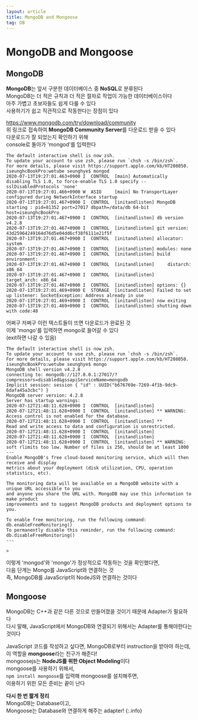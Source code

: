 ```yaml
---
layout: article
title: MongoDB and Mongoose
tag: DB
---
```


# MongoDB and Mongoose

## MongoDB

**MongoDB**는 앞서 구분한 데이터베이스 중 **NoSQL**로 분류된다  
MongoDB는 더 적은 규칙과 더 적은 절차로 작업이 가능한 데이터베이스이다  
아주 가볍고 초보자들도 쉽게 다룰 수 있다    
사용하기가 쉽고 직관적으로 작동한다는 장점이 있다


<a href="https://www.mongodb.com/try/download/community">https://www.mongodb.com/try/download/community</a>  
위 링크로 접속하여 **MongoDB Community Server**를 다운로드 받을 수 있다  
다운로드가 잘 되었는지 확인하기 위해  
console로 돌아가 'mongod'를 입력한다

```
The default interactive shell is now zsh.
To update your account to use zsh, please run `chsh -s /bin/zsh`.
For more details, please visit https://support.apple.com/kb/HT208050.
iseunghcBookPro:wetube seunghye$ mongod
2020-07-13T19:27:01.463+0900 I  CONTROL  [main] Automatically disabling TLS 1.0, to force-enable TLS 1.0 specify --sslDisabledProtocols 'none'
2020-07-13T19:27:01.466+0900 W  ASIO     [main] No TransportLayer configured during NetworkInterface startup
2020-07-13T19:27:01.467+0900 I  CONTROL  [initandlisten] MongoDB starting : pid=81352 port=27017 dbpath=/data/db 64-bit host=iseunghcBookPro
2020-07-13T19:27:01.467+0900 I  CONTROL  [initandlisten] db version v4.2.8
2020-07-13T19:27:01.467+0900 I  CONTROL  [initandlisten] git version: 43d25964249164d76d5e04dd6cf38f6111e21f5f
2020-07-13T19:27:01.467+0900 I  CONTROL  [initandlisten] allocator: system
2020-07-13T19:27:01.467+0900 I  CONTROL  [initandlisten] modules: none
2020-07-13T19:27:01.467+0900 I  CONTROL  [initandlisten] build environment:
2020-07-13T19:27:01.467+0900 I  CONTROL  [initandlisten]     distarch: x86_64
2020-07-13T19:27:01.467+0900 I  CONTROL  [initandlisten]     target_arch: x86_64
2020-07-13T19:27:01.467+0900 I  CONTROL  [initandlisten] options: {}
2020-07-13T19:27:01.469+0900 E  STORAGE  [initandlisten] Failed to set up listener: SocketException: Address already in use
2020-07-13T19:27:01.469+0900 I  CONTROL  [initandlisten] now exiting
2020-07-13T19:27:01.469+0900 I  CONTROL  [initandlisten] shutting down with code:48
```
어쩌구 저쩌구 이런 텍스트들이 뜨면 다운로드가 완료된 것  
이제 'mongo'를 입력하면 mongo로 들어갈 수 있다  
(exit하면 나갈 수 있음)

```
The default interactive shell is now zsh.
To update your account to use zsh, please run `chsh -s /bin/zsh`.
For more details, please visit https://support.apple.com/kb/HT208050.
iseunghcBookPro:wetube seunghye$ mongo
MongoDB shell version v4.2.8
connecting to: mongodb://127.0.0.1:27017/?compressors=disabled&gssapiServiceName=mongodb
Implicit session: session { "id" : UUID("b676769e-7269-4f1b-9dc9-6dafa45a3cbc") }
MongoDB server version: 4.2.8
Server has startup warnings: 
2020-07-12T21:48:11.628+0900 I  CONTROL  [initandlisten] 
2020-07-12T21:48:11.628+0900 I  CONTROL  [initandlisten] ** WARNING: Access control is not enabled for the database.
2020-07-12T21:48:11.628+0900 I  CONTROL  [initandlisten] **          Read and write access to data and configuration is unrestricted.
2020-07-12T21:48:11.628+0900 I  CONTROL  [initandlisten] 
2020-07-12T21:48:11.628+0900 I  CONTROL  [initandlisten] 
2020-07-12T21:48:11.628+0900 I  CONTROL  [initandlisten] ** WARNING: soft rlimits too low. Number of files is 256, should be at least 1000
---
Enable MongoDB's free cloud-based monitoring service, which will then receive and display
metrics about your deployment (disk utilization, CPU, operation statistics, etc).

The monitoring data will be available on a MongoDB website with a unique URL accessible to you
and anyone you share the URL with. MongoDB may use this information to make product
improvements and to suggest MongoDB products and deployment options to you.

To enable free monitoring, run the following command: db.enableFreeMonitoring()
To permanently disable this reminder, run the following command: db.disableFreeMonitoring()
---

>
```
이렇게 'mongod'와 'mongo'가 정상적으로 작동하는 것을 확인했다면,  
다음 단계는 Mongo를 JavaScript와 연결하는 것  
즉, MongoDB를 JavaScript의 NodeJS와 연결하는 것이다

## Mongoose

MongoDB는 C++과 같은 다른 것으로 만들어졌을 것이기 때문에
Adapter가 필요하다  
다시 말해, JavaScript에서 MongoDB와 연결되기 위해서는 Adapter를 통해야한다는 것이다

JavaScript 코드를 작성하고 싶다면,
MongoDB로부터 instruction을 받아야 하는데,  
이 역할을 **mongoose**라는 친구가 해준다!  
mongoosejs는 **NodeJS를 위한 Object Modeling**이다  
mongoose를 사용하기 위해서,  
`npm install mongoose`를 입력해 mongoose를 설치해주면,  
이용하기 위한 모든 준비는 끝이 난다  


**다시 한 번 짧게 정리**  
MongoDB는 Database이고,  
Mongoose는 Database와 연결하게 해주는 adapter!
{:.info}